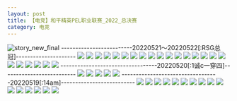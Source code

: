 ```yaml
---
layout: post
title: 【电竞】和平精英PEL职业联赛_2022_总决赛
category: 电竞
---
```

![story_new_final](http://rh8cub8wq.hd-bkt.clouddn.com/img/story_new_final_0322.png)
-------------------------20220521～20220522[:RSG总冠]---------------------
![](http://rfbyavrvr.hd-bkt.clouddn.com/img/pel-220521-220522-1.jpg)
![](http://rfbyavrvr.hd-bkt.clouddn.com/img/pel-220521-220522-2.jpg)
![](http://rfbyavrvr.hd-bkt.clouddn.com/img/pel-220521-220522-3.jpg)
![](http://rfbyavrvr.hd-bkt.clouddn.com/img/pel-220521-220522-4.jpg)
![](http://rfbyavrvr.hd-bkt.clouddn.com/img/pel-220521-220522-5.jpg)
![](http://rfbyavrvr.hd-bkt.clouddn.com/img/pel-220521-220522-6.jpg)
![](http://rfbyavrvr.hd-bkt.clouddn.com/img/pel-220521-220522-7.jpg)
![](http://rfbyavrvr.hd-bkt.clouddn.com/img/pel-220521-220522-8.jpg)
![](http://rfbyavrvr.hd-bkt.clouddn.com/img/pel-220521-220522-9.jpg)
![](http://rfbyavrvr.hd-bkt.clouddn.com/img/pel-220521-220522-10.jpg)
![](http://rfbyavrvr.hd-bkt.clouddn.com/img/pel-220521-220522-11.jpg)
![](http://rfbyavrvr.hd-bkt.clouddn.com/img/pel-220521-220522-12.jpg)
![](http://rfbyavrvr.hd-bkt.clouddn.com/img/pel-220521-220522-13.jpg)
![](http://rfbyavrvr.hd-bkt.clouddn.com/img/pel-220521-220522-14.jpg)
![](http://rfbyavrvr.hd-bkt.clouddn.com/img/pel-220521-220522-15.jpg)
![](http://rfbyavrvr.hd-bkt.clouddn.com/img/pel-220521-220522-16.jpg)
![](http://rfbyavrvr.hd-bkt.clouddn.com/img/pel-220521-220522-17.jpg)
![](http://rfbyavrvr.hd-bkt.clouddn.com/img/pel-220521-220522-18.jpg)
![](http://rfbyavrvr.hd-bkt.clouddn.com/img/pel-220521-220522-19.jpg)
![](http://rfbyavrvr.hd-bkt.clouddn.com/img/pel-220521-220522-20.jpg)
![](http://rfbyavrvr.hd-bkt.clouddn.com/img/pel-220521-220522-21.jpg)
![](http://rfbyavrvr.hd-bkt.clouddn.com/img/pel-220521-220522-22.jpg)
![](http://rfbyavrvr.hd-bkt.clouddn.com/img/pel-220521-220522-23.jpg)
----------------------------------20220520[:1诚c一穿四]--------------------------
![](http://rfbyavrvr.hd-bkt.clouddn.com/img/pel-220520-5.jpg)
![](http://rfbyavrvr.hd-bkt.clouddn.com/img/pel-220520-1.jpg)
![](http://rfbyavrvr.hd-bkt.clouddn.com/img/pel-220520-2.jpg)
![](http://rfbyavrvr.hd-bkt.clouddn.com/img/pel-220520-3.jpg)
![](http://rfbyavrvr.hd-bkt.clouddn.com/img/pel-220520-4.jpg)
----------------------------------20220519[:14am]--------------------------
![](http://rfbyavrvr.hd-bkt.clouddn.com/img/pel-220519-1.jpg)
![](http://rfbyavrvr.hd-bkt.clouddn.com/img/pel-220519-2.jpg)
![](http://rfbyavrvr.hd-bkt.clouddn.com/img/pel-220519-3.jpg)
![](http://rfbyavrvr.hd-bkt.clouddn.com/img/pel-220519-4.jpg)
![](http://rfbyavrvr.hd-bkt.clouddn.com/img/pel-220519-5.jpg)
![](http://rfbyavrvr.hd-bkt.clouddn.com/img/pel-220519-6.jpg)
![](http://rfbyavrvr.hd-bkt.clouddn.com/img/pel-220519-7.jpg)
![](http://rfbyavrvr.hd-bkt.clouddn.com/img/pel-220519-8.jpg)
![](http://rfbyavrvr.hd-bkt.clouddn.com/img/pel-220519-9.jpg)
![](http://rfbyavrvr.hd-bkt.clouddn.com/img/pel-220519-10.jpg)
![](http://rfbyavrvr.hd-bkt.clouddn.com/img/pel-220519-11.jpg)
![](http://rfbyavrvr.hd-bkt.clouddn.com/img/pel-220519-12.jpg)
![](http://rfbyavrvr.hd-bkt.clouddn.com/img/pel-220519-13.jpg)
![](http://rfbyavrvr.hd-bkt.clouddn.com/img/pel-220519-14.jpg)
![](http://rfbyavrvr.hd-bkt.clouddn.com/img/pel-220519-15.jpg)
![](http://rfbyavrvr.hd-bkt.clouddn.com/img/pel-220519-16.jpg)